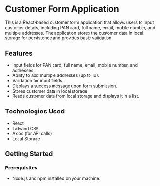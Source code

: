 # Customer Form Application

This is a React-based customer form application that allows users to input customer details, including PAN card, full name, email, mobile number, and multiple addresses. The application stores the customer data in local storage for persistence and provides basic validation.

## Features

- Input fields for PAN card, full name, email, mobile number, and addresses.
- Ability to add multiple addresses (up to 10).
- Validation for input fields.
- Displays a success message upon form submission.
- Stores customer data in local storage.
- Reads customer data from local storage and displays it in a list.

## Technologies Used

- React
- Tailwind CSS
- Axios (for API calls)
- Local Storage

## Getting Started

### Prerequisites

- Node.js and npm installed on your machine.
